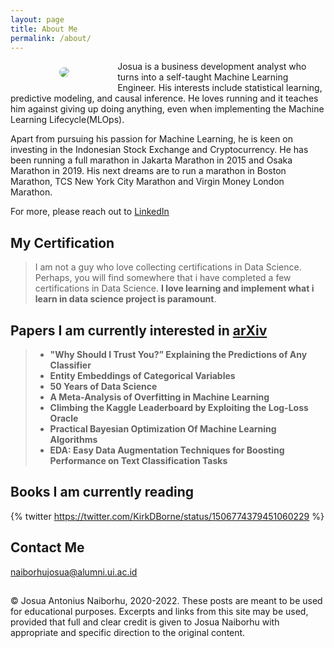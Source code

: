 ```yaml
---
layout: page
title: About Me
permalink: /about/
---
```


<div style="width:30%; float:left; padding: 10px" align="center">
    <img style="border: 0px solid gray;border-radius: 20px;-moz-border-radius: 20px;-khtml-border-radius: 20px;-webkit-border-radius: 20px;" 
     src="{{site.baseurl}}/images/hello.jpg"/>
</div>
Josua is a business development analyst who turns into a self-taught Machine Learning Engineer. His interests include statistical learning, predictive modeling, and causal inference.
He loves running and it teaches him against giving up doing anything, even when implementing the Machine Learning Lifecycle(MLOps).

Apart from pursuing his passion for Machine Learning, he is keen on investing in the Indonesian Stock Exchange and Cryptocurrency. He has been running a full marathon in Jakarta Marathon in 2015 and Osaka Marathon in 2019. His next dreams are to run a marathon in Boston Marathon, TCS New York City Marathon and Virgin Money London Marathon.

For more, please reach out to [LinkedIn](https://www.linkedin.com/in/josuanaiborhu/)

## My Certification
> I am not a guy who love collecting certifications in Data Science. Perhaps, you will find somewhere that i have completed a few certifications in Data Science. 
**I love learning and implement what i learn in data science project is paramount**. 

## Papers I am currently interested in [arXiv](https://arxiv.org/)
 > - **"Why Should I Trust You?” Explaining the Predictions of Any Classifier**
 > - **Entity Embeddings of Categorical Variables**
 > - **50 Years of Data Science**
 > - **A Meta-Analysis of Overfitting in Machine Learning**
 > - **Climbing the Kaggle Leaderboard by Exploiting the Log-Loss Oracle**
 > - **Practical Bayesian Optimization Of Machine Learning Algorithms**
 > - **EDA: Easy Data Augmentation Techniques for Boosting Performance on Text Classification Tasks**


## Books I am currently reading

{% twitter https://twitter.com/KirkDBorne/status/1506774379451060229 %}

## Contact Me 
naiborhujosua@alumni.ui.ac.id

##
© Josua Antonius Naiborhu, 2020-2022. These posts are meant to be used for educational purposes. Excerpts and links from this site may be used, provided that full and clear credit is given to Josua Naiborhu with appropriate and specific direction to the original content.

